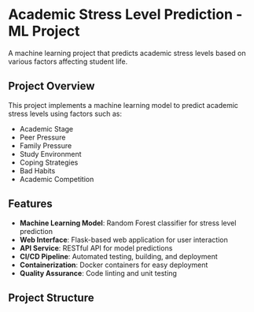 # Academic Stress Level Prediction - ML Project

A machine learning project that predicts academic stress levels based on various factors affecting student life.

## Project Overview

This project implements a machine learning model to predict academic stress levels using factors such as:
- Academic Stage
- Peer Pressure
- Family Pressure
- Study Environment
- Coping Strategies
- Bad Habits
- Academic Competition

## Features

- **Machine Learning Model**: Random Forest classifier for stress level prediction
- **Web Interface**: Flask-based web application for user interaction
- **API Service**: RESTful API for model predictions
- **CI/CD Pipeline**: Automated testing, building, and deployment
- **Containerization**: Docker containers for easy deployment
- **Quality Assurance**: Code linting and unit testing

## Project Structure
